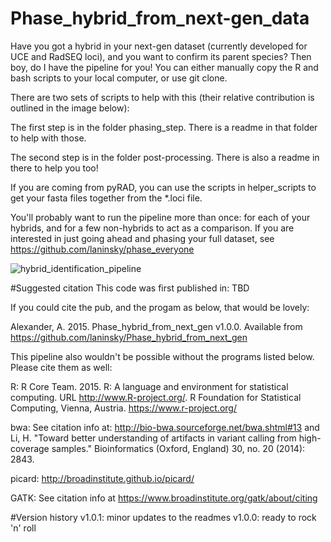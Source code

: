 # Phase_hybrid_from_next-gen_data
Have you got a hybrid in your next-gen dataset (currently developed for UCE and RadSEQ loci), and you want to confirm its parent species? Then boy, do I have the pipeline for you! You can either manually copy the R and bash scripts to your local computer, or use git clone.

There are two sets of scripts to help with this (their relative contribution is outlined in the image below):

The first step is in the folder phasing_step. There is a readme in that folder to help with those.

The second step is in the folder post-processing. There is also a readme in there to help you too!

If you are coming from pyRAD, you can use the scripts in helper_scripts to get your fasta files together from the *.loci file.

You'll probably want to run the pipeline more than once: for each of your hybrids, and for a few non-hybrids to act as a comparison. If you are interested in just going ahead and phasing your full dataset, see https://github.com/laninsky/phase_everyone

![hybrid_identification_pipeline](https://cloud.githubusercontent.com/assets/8808649/8860428/4e512bf6-3149-11e5-9ee4-7ea321904d3b.png)

#Suggested citation
This code was first published in: TBD

If you could cite the pub, and the progam as below, that would be lovely:

Alexander, A. 2015. Phase_hybrid_from_next_gen v1.0.0. Available from https://github.com/laninsky/Phase_hybrid_from_next_gen

This pipeline also wouldn't be possible without the programs listed below. Please cite them as well:

R: R Core Team. 2015. R: A language and environment for statistical computing. URL http://www.R-project.org/. R Foundation for Statistical Computing, Vienna, Austria. https://www.r-project.org/

bwa: See citation info at: http://bio-bwa.sourceforge.net/bwa.shtml#13 and Li, H. "Toward better understanding of artifacts in variant calling from high-coverage samples." Bioinformatics (Oxford, England) 30, no. 20 (2014): 2843.

picard: http://broadinstitute.github.io/picard/

GATK: See citation info at https://www.broadinstitute.org/gatk/about/citing

#Version history
v1.0.1: minor updates to the readmes
v1.0.0: ready to rock 'n' roll
